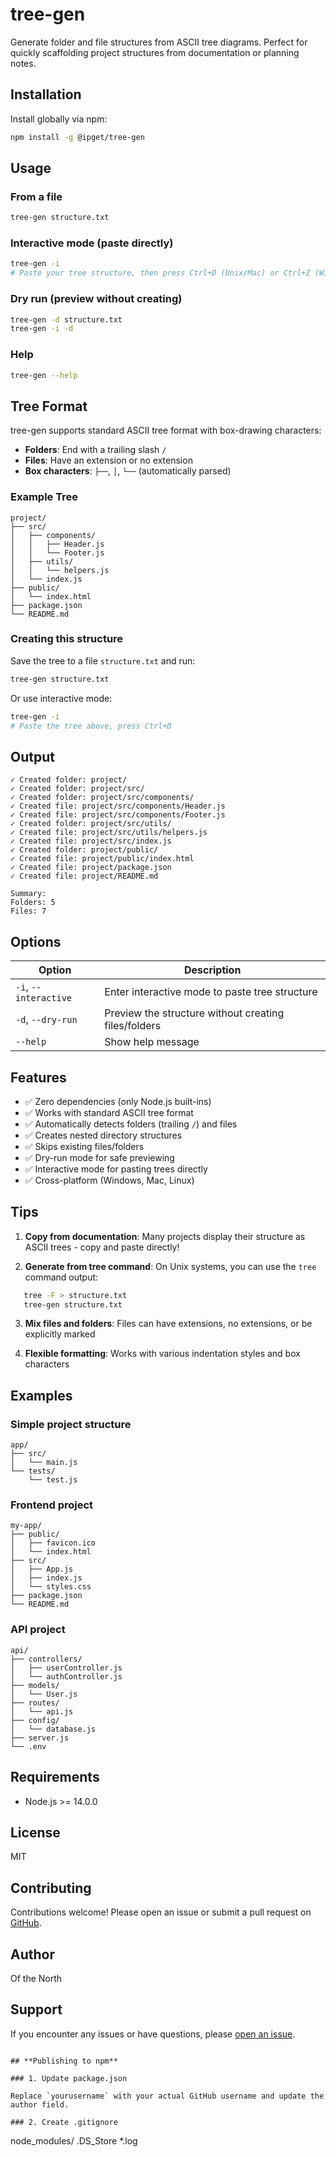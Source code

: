 # tree-gen

Generate folder and file structures from ASCII tree diagrams. Perfect for quickly scaffolding project structures from documentation or planning notes.

## Installation

Install globally via npm:
```bash
npm install -g @ipget/tree-gen
```

## Usage

### From a file
```bash
tree-gen structure.txt
```

### Interactive mode (paste directly)
```bash
tree-gen -i
# Paste your tree structure, then press Ctrl+D (Unix/Mac) or Ctrl+Z (Windows)
```

### Dry run (preview without creating)
```bash
tree-gen -d structure.txt
tree-gen -i -d
```

### Help
```bash
tree-gen --help
```

## Tree Format

tree-gen supports standard ASCII tree format with box-drawing characters:

- **Folders**: End with a trailing slash `/`
- **Files**: Have an extension or no extension
- **Box characters**: `├──`, `│`, `└──` (automatically parsed)

### Example Tree
```
project/
├── src/
│   ├── components/
│   │   ├── Header.js
│   │   └── Footer.js
│   ├── utils/
│   │   └── helpers.js
│   └── index.js
├── public/
│   └── index.html
├── package.json
└── README.md
```

### Creating this structure

Save the tree to a file `structure.txt` and run:
```bash
tree-gen structure.txt
```

Or use interactive mode:
```bash
tree-gen -i
# Paste the tree above, press Ctrl+D
```

## Output
```
✓ Created folder: project/
✓ Created folder: project/src/
✓ Created folder: project/src/components/
✓ Created file: project/src/components/Header.js
✓ Created file: project/src/components/Footer.js
✓ Created folder: project/src/utils/
✓ Created file: project/src/utils/helpers.js
✓ Created file: project/src/index.js
✓ Created folder: project/public/
✓ Created file: project/public/index.html
✓ Created file: project/package.json
✓ Created file: project/README.md

Summary:
Folders: 5
Files: 7
```

## Options

| Option | Description |
|--------|-------------|
| `-i`, `--interactive` | Enter interactive mode to paste tree structure |
| `-d`, `--dry-run` | Preview the structure without creating files/folders |
| `--help` | Show help message |

## Features

- ✅ Zero dependencies (only Node.js built-ins)
- ✅ Works with standard ASCII tree format
- ✅ Automatically detects folders (trailing `/`) and files
- ✅ Creates nested directory structures
- ✅ Skips existing files/folders
- ✅ Dry-run mode for safe previewing
- ✅ Interactive mode for pasting trees directly
- ✅ Cross-platform (Windows, Mac, Linux)

## Tips

1. **Copy from documentation**: Many projects display their structure as ASCII trees - copy and paste directly!

2. **Generate from tree command**: On Unix systems, you can use the `tree` command output:
```bash
   tree -F > structure.txt
   tree-gen structure.txt
```

3. **Mix files and folders**: Files can have extensions, no extensions, or be explicitly marked

4. **Flexible formatting**: Works with various indentation styles and box characters

## Examples

### Simple project structure
```
app/
├── src/
│   └── main.js
└── tests/
    └── test.js
```

### Frontend project
```
my-app/
├── public/
│   ├── favicon.ico
│   └── index.html
├── src/
│   ├── App.js
│   ├── index.js
│   └── styles.css
├── package.json
└── README.md
```

### API project
```
api/
├── controllers/
│   ├── userController.js
│   └── authController.js
├── models/
│   └── User.js
├── routes/
│   └── api.js
├── config/
│   └── database.js
├── server.js
└── .env
```

## Requirements

- Node.js >= 14.0.0

## License

MIT

## Contributing

Contributions welcome! Please open an issue or submit a pull request on [GitHub](https://github.com/ofthenorth/tree-gen).

## Author

Of the North

## Support

If you encounter any issues or have questions, please [open an issue](https://github.com/ofthenorth/tree-gen/issues).
```

## **Publishing to npm**

### 1. Update package.json

Replace `yourusername` with your actual GitHub username and update the author field.

### 2. Create .gitignore
```
node_modules/
.DS_Store
*.log